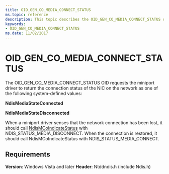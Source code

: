 ```yaml
---
title: OID_GEN_CO_MEDIA_CONNECT_STATUS
ms.topic: reference
description: This topic describes the OID_GEN_CO_MEDIA_CONNECT_STATUS object identifier (OID).
keywords:
- OID_GEN_CO_MEDIA_CONNECT_STATUS
ms.date: 11/02/2017
---
```


# OID_GEN_CO_MEDIA_CONNECT_STATUS

The OID_GEN_CO_MEDIA_CONNECT_STATUS OID requests the miniport driver to return the connection status of the NIC on the network as one of the following system-defined values:

**NdisMediaStateConnected**

**NdisMediaStateDisconnected**

When a miniport driver senses that the network connection has been lost, it should call [NdisMCoIndicateStatus](/windows-hardware/drivers/ddi/ndis/nf-ndis-ndismcoindicatestatusex) with NDIS_STATUS_MEDIA_DISCONNECT. When the connection is restored, it should call NdisMCoIndicateStatus with NDIS_STATUS_MEDIA_CONNECT.

## Requirements

**Version**: Windows Vista and later
**Header**: Ntddndis.h (include Ndis.h)
